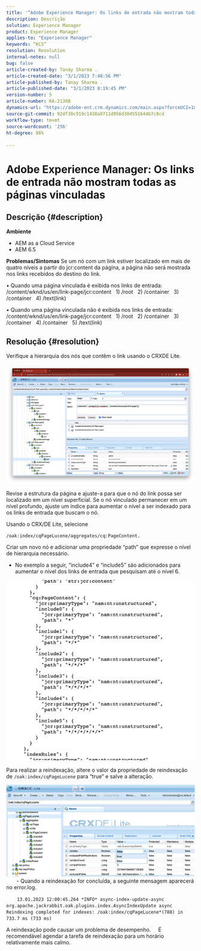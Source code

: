 ```yaml
---
title: '“Adobe Experience Manager: Os links de entrada não mostram todas as páginas vinculadas”'
description: Descrição
solution: Experience Manager
product: Experience Manager
applies-to: "Experience Manager"
keywords: “KCS”
resolution: Resolution
internal-notes: null
bug: false
article-created-by: Tanay Sharma .
article-created-date: "3/1/2023 7:48:56 PM"
article-published-by: Tanay Sharma .
article-published-date: "3/1/2023 8:19:45 PM"
version-number: 5
article-number: KA-21308
dynamics-url: "https://adobe-ent.crm.dynamics.com/main.aspx?forceUCI=1&pagetype=entityrecord&etn=knowledgearticle&id=558b5814-6ab8-ed11-83fe-6045bd0065f9"
source-git-commit: 92df30c919c1438a9711d956d304551644b7c8cd
workflow-type: tm+mt
source-wordcount: '256'
ht-degree: 86%

---
```


# Adobe Experience Manager: Os links de entrada não mostram todas as páginas vinculadas

## Descrição {#description}

<b>Ambiente</b>
- AEM as a Cloud Service
- AEM 6.5



<b>Problemas/Sintomas</b>
Se um nó com um link estiver localizado em mais de quatro níveis a partir do jcr:content da página, a página não será mostrada nos links recebidos do destino do link.

• Quando uma página vinculada é exibida nos links de entrada:
  /content/wknd/us/en/link-page/jcr:content
  1) /root
  2) /container
  3) /container
  4) /text(link)

• Quando uma página vinculada não é exibida nos links de entrada:
  /content/wknd/us/en/link-page/jcr:content
  1) /root
  2) /container
  3) /container
  4) /container
  5) /text(link)


## Resolução {#resolution}


Verifique a hierarquia dos nós que contêm o link usando o CRXDE Lite.

![](assets/667a70ba-a39b-ed11-aad1-6045bd0065b6.png)

Revise a estrutura da página e ajuste-a para que o nó do link possa ser localizado em um nível superficial.
Se o nó vinculado permanecer em um nível profundo, ajuste um índice para aumentar o nível a ser indexado para os links de entrada que buscam o nó.

Usando o CRX/DE Lite, selecione


```
/oak:index/cqPageLucene/aggregates/cq:PageContent.
```

Criar um novo nó e adicionar uma propriedade “path” que expresse o nível de hierarquia necessário.
- No exemplo a seguir, “include4” e “include5” são adicionados para aumentar o nível dos links de entrada que pesquisam até o nível 6.

![](assets/72c18342-0e9e-ed11-aad1-6045bd0067ea.png)

Para realizar a reindexação, altere o valor da propriedade de reindexação de `/oak:index/cqPageLucene` para “true” e salve a alteração.

![](assets/a4203d8b-0e9e-ed11-aad1-6045bd0067ea.png)
  
    - Quando a reindexação for concluída, a seguinte mensagem aparecerá no error.log.

`    13.01.2023 12:00:45.264 *INFO* async-index-update-async org.apache.jackrabbit.oak.plugins.index.AsyncIndexUpdate async Reindexing completed for indexes: /oak:index/cqPageLucene*(788) in 733.7 ms (733 ms)`

A reindexação pode causar um problema de desempenho.
    É recomendável agendar a tarefa de reindexação para um horário relativamente mais calmo.
